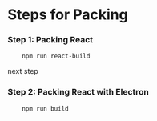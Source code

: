 # Steps for Packing

### Step 1: Packing React

```Use Command 
    npm run react-build
```

next step

### Step 2: Packing React with Electron

```Use Command
    npm run build
```